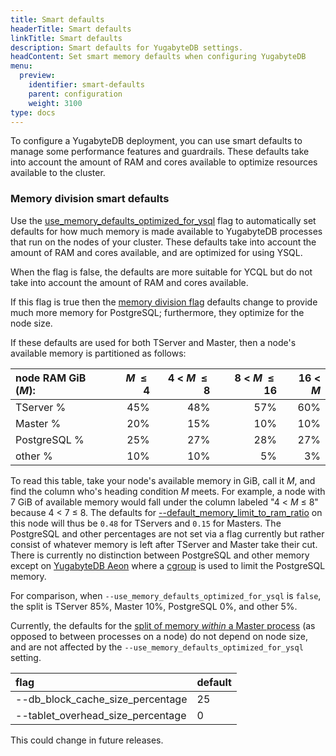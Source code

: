 ```yaml
---
title: Smart defaults
headerTitle: Smart defaults
linkTitle: Smart defaults
description: Smart defaults for YugabyteDB settings.
headContent: Set smart memory defaults when configuring YugabyteDB
menu:
  preview:
    identifier: smart-defaults
    parent: configuration
    weight: 3100
type: docs
---
```


To configure a YugabyteDB deployment, you can use smart defaults to manage some performance features and guardrails. These defaults take into account the amount of RAM and cores available to optimize resources available to the cluster.

### Memory division smart defaults

Use the [use_memory_defaults_optimized_for_ysql](../../../reference/configuration/yb-tserver/#use-memory-defaults-optimized-for-ysql) flag to automatically set defaults for how much memory is made available to YugabyteDB processes that run on the nodes of your cluster. These defaults take into account the amount of RAM and cores available, and are optimized for using YSQL.

When the flag is false, the defaults are more suitable for YCQL but do not take into account the amount of RAM and cores available.

If this flag is true then the [memory division flag](../yb-tserver/#memory-division-flags) defaults change to provide much more memory for PostgreSQL; furthermore, they optimize for the node size.

If these defaults are used for both TServer and Master, then a node's available memory is partitioned as follows:

| node RAM GiB (_M_): | _M_ &nbsp;&le;&nbsp; 4 | 4 < _M_ &nbsp;&le;&nbsp; 8 | 8 < _M_ &nbsp;&le;&nbsp; 16 | 16 < _M_ |
| :--- | ---: | ---: | ---: | ---: |
| TServer %  | 45% | 48% | 57% | 60% |
| Master %   | 20% | 15% | 10% | 10% |
| PostgreSQL % | 25% | 27% | 28% | 27% |
| other %    | 10% | 10% |  5% |  3% |

To read this table, take your node's available memory in GiB, call it _M_, and find the column who's heading condition _M_ meets.  For example, a node with 7 GiB of available memory would fall under the column labeled "4 < _M_ &le; 8" because 4 < 7 &le; 8.  The defaults for [--default_memory_limit_to_ram_ratio](../../../reference/configuration/yb-tserver/#default-memory-limit-to-ram-ratio) on this node will thus be `0.48` for TServers and `0.15` for Masters. The PostgreSQL and other percentages are not set via a flag currently but rather consist of whatever memory is left after TServer and Master take their cut.  There is currently no distinction between PostgreSQL and other memory except on [YugabyteDB Aeon](/preview/yugabyte-cloud/) where a [cgroup](https://www.cybertec-postgresql.com/en/linux-cgroups-for-postgresql/) is used to limit the PostgreSQL memory.

For comparison, when `--use_memory_defaults_optimized_for_ysql` is `false`, the split is TServer 85%, Master 10%, PostgreSQL 0%, and other 5%.

Currently, the defaults for the [split of memory _within_ a Master process](../../../reference/configuration/yb-master/#flags-controlling-the-split-of-memory-within-a-master) (as opposed to between processes on a node) do not depend on node size, and are not affected by the `--use_memory_defaults_optimized_for_ysql` setting.

| flag | default |
| :--- | :--- |
| --db_block_cache_size_percentage | 25 |
| --tablet_overhead_size_percentage | 0 |

This could change in future releases.
